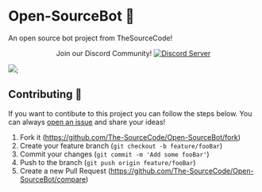 # Open-SourceBot 🤖
An open source bot project from TheSourceCode!

<div align="center">
  <p>Join our Discord Community!
    <a href="https://discord.gg/jkAzNyB"><img src="https://discordapp.com/api/guilds/265499275088232448/embed.png?style=banner2" alt="Discord Server" /></a>
  </p>
</div>

![](https://avatars2.githubusercontent.com/u/24659713?s=460&v=4);

## Contributing 📝
If you want to contibute to this project you can follow the steps below.
You can always [open an issue](https://github.com/The-SourceCode/Open-SourceBot/issues/new) and share your ideas!

1. Fork it (https://github.com/The-SourceCode/Open-SourceBot/fork)
2. Create your feature branch (`git checkout -b feature/fooBar`)
3. Commit your changes (`git commit -m 'Add some fooBar'`)
4. Push to the branch (`git push origin feature/fooBar`)
5. Create a new Pull Request (https://github.com/The-SourceCode/Open-SourceBot/compare)
